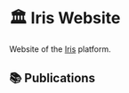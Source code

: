 # 🏛️ Iris Website

Website of the [Iris](https://github.com/dioptra-io/iris) platform.

## 📚 Publications

```
```
